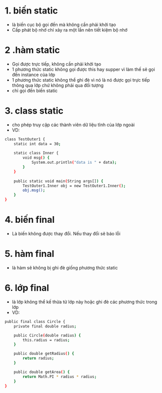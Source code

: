 # 1. biến static
- là biến cục bộ gọi đến mà không cần phải khởi tạo
- Cấp phát bộ nhớ chỉ xảy ra một lần nên tiết kiệm bộ nhớ

# 2 .hàm static
- Gọi được trực tiếp, không cần phải khởi tạo
- 1 phương thức static không gọi được this hay supper vì làm thế sẽ gọi đến instance của lớp
- 1 phương thức static không thể ghi đè vì nó là nó được gọi trực tiếp thông qua lớp chứ không phải qua đối tượng
- chỉ gọi đến biến static

# 3. class static
- cho phép truy cập các thành viên dữ liệu tĩnh của lớp ngoài
- VD:
```sh
class TestOuter1 {
    static int data = 30;
 
    static class Inner {
        void msg() {
            System.out.println("data is " + data);
        }
    }
 
    public static void main(String args[]) {
        TestOuter1.Inner obj = new TestOuter1.Inner();
        obj.msg();
    }
}
```

# 4. biến final
- Là biến không được thay đổi. Nếu thay đổi sẽ báo lỗi

# 5. hàm final
- là hàm sẽ không bị ghi đè giống phương thức static

# 6. lớp final
- là lớp không thể kế thừa từ lớp này hoặc ghi đè các phương thức trong lớp
- VD:
```sh
public final class Circle {
    private final double radius;

    public Circle(double radius) {
        this.radius = radius;
    }

    public double getRadius() {
        return radius;
    }

    public double getArea() {
        return Math.PI * radius * radius;
    }
}
```
